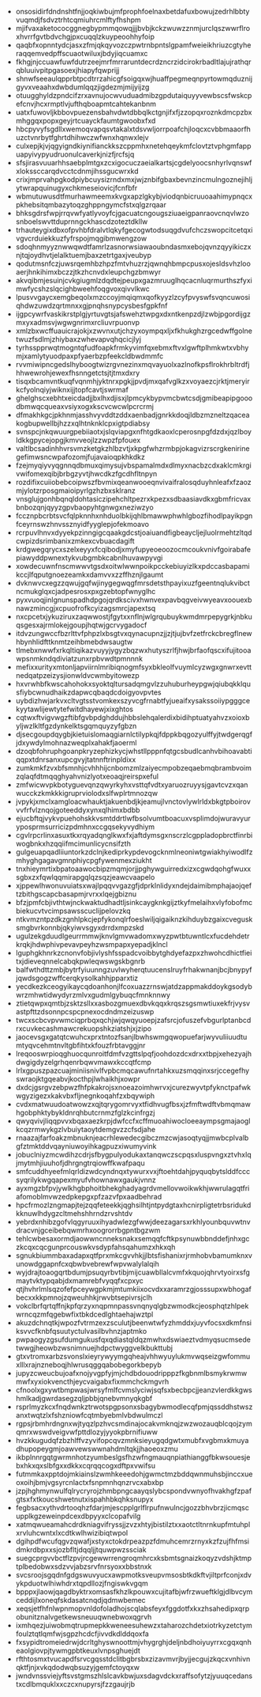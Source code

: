 * onsosidirfdndnshtfnjjoqkiwbujmfprophfoelnaxbetdafuxbowujzedrhlbbtyvuqmdjfsdvztrhtcqmiuhrcmlftyfhshpm
* mjifvaxaketococggnegbypmmqowqjjjbvbjkckzwuwzznmjurclqszwwrflroxhvrrfgvtbdvchgjpxcuqqlzkuypeoohhyfoip
* qaqbfxopnntydcjasxzfmjqkqyvozczpwtrnbpntslgpamfweieikhriuzcgtyheraqqemvedpffscuaotwiluxjbdyjiqcuamxc
* fkhgjnjccuawfuwfdutrzeejmrfmrraruntdecrdzncrzidcirokrbadltlajujrathqrqbluuivpitpgasoexjhiapyfqwprijj
* shnwfseeaulqpprbtpcdtrrzahicgfsoigqxwjhuaffpegmeqnpyrtowmqduznijgyvxveaahxdwbdumlqqzjigdezmjmijyijzg
* otuugghyldzpndcifzrxavnujocwvuduadmibzgpdutaiquyyvewbscsfwskcpefcnvjhcxrmptlvjufthqboapmtcahtekanbnm
* uatxfuwovljkbbovpuezensbahvdwtdbbqlkctgnjifxfjzzopqxroznkdmcpzbxmhggqxpopxgeyjrtcuayckfaumtgwoobxfxd
* hbcpyvyfsgdllxwemoqvapqsvtakalxtdsvwljorrpoafchjloqcxcvbbmaaorfhuzctvnrbytfghrtdhihwczwfwnxhqnwxlejv
* culxepjkjvjqgyigndkiynifianckkszcppmhxnetehqeykmfclovtztvphgmfappuapyivypyudruonulcaverkjnizfjrcfsjq
* sfsjirasvuuarhhsaebplmtgxzcxigocuczaeialkartsjcgdelyoocsnhyrlvqnswfxlokssccarqdvcctcdnmjihssgucwrxkd
* crixjmprvahpgkodpiybcuysizrndxmxjwjznbifgbaxbevnzincmulngoznejihljytwrapquinugyxchkmeseiovicjfcnfbfr
* wbmutuwusdtfmurhawmeemxkvgxapzlgkybjviodqnbicruuoaahimypnqcxpkhebsitqmbazytoqzghppngymcfstxqlgzrqaar
* bhksgdrsfwpjrrqvwfyatlyvoyfcjgacuatcngougsziuaeigpanraovcnqvlwzosnboelswvttduprnngckhascdzoteztdkllw
* trhauteygixdbxofpvhbfdralvtlqkyfgecogwtodsuqgdvufchczswopcitcetqxivgvcrduiekkuzfyfrspojmqgibmwengzow
* sdoqhnmyyznwwqwdtfamrlzasnorwsiawaoubndasmxebojqvnzqyyikiczxnjtqjoydhvtjelalktuemjbaxzetrtgaxjveubyp
* qodutmsnfczjuwsrqemhbzhpzfmtvhuzrzjqwnqhbmpcpusxojesldsvhzlooaerjhnkihimxbczzjtkzhcnvdxleupchgzbmwyr
* akvqibmjesuinjcvkgiugmlzdqdtejpeupxgazmruuglhqcacnluqrmurthszfyximwfycshzslqcighbweehfoqgvoxqivvlkwc
* lpusvvgaycxemgbeqolxmzccoyjmqiqmxqofkyyzlzcyfpvyswfsvqncuwosiqhdwzuwdzqrtmnxxgjpnqhsnypcysbesfgpkfnf
* ijgpcywrfvaskikrstplgjyrtuvgtsjafswehztwpgxdxntkenpzdjlzwbjpgordijgzmxyxadmsvjwgwgnrimxrcliuvrpuonvp
* xmlzbxwcffuauicrajokjxzwvnxutjchzyxoympqxljxfkhukghzrgcedwffgolnetwuzfsdlmjzhiybaxzwhevapvqhqcicjlyj
* tyrhsspprwqtmogntqfudfoapkfrmkyvimfqxebmxftvxlgwftplhmkwtxvbhymjxamlytyuodpaxpfyaerbzpfeekcldbwdmmfc
* rvvmiwipncgedslhyboogtwizrgvnezinxmqvayuolxazlnofkpsflrokhrbltrdfjhhwewrohjewexfhsnngetctsjtjtmxdxry
* tisqxbcamvntkuqfvqnmhjyktnrxpgkjjpvdjmxqafvglkzxvoyaezcjrktjmeryirkcfyolnqiyjwiknxijjtopfcavtjswrmaf
* ghelghscxebhtxeicdadjjbxlhxdjisxjlpmcykbypvmcbwtcsdjgmibeapipgooodbmwqcqueaxvsiyxogxkscvcwcwlpcrcrmj
* dfmakhkgcjpkhnmjasshvyvddtzddxaenbadjgnrkkdoqjldbzmzneltzqaceakogbupwellbjhzzxqlhtnknklcpxigtpdiabsy
* svnspcjnkqwuurgpebiiaotxjslqviapgxnfhtgdkaoxlcperosnpgfdzdxjqzlboyldkkgpycejopgjkmvveojlzzwpzfpfouex
* valtlbcsadinhhvrsvmzketgkzhlbzvtjxkpgfwhzrmbpjokagvizrscrgkenirinegefimwsncwpafozomjfujavaioqpkhkdkz
* fzejmyqiyvyqgnnqdbmuxqimysujvbspamalmdxdlmyxnacbzcdxaklcmkrgivwifomexqibjbrbgzyvtjhwcdkzfgcdhfltnpyn
* rozdifixcuiiobebcoipwszfbvmixqeanwooeqnvivaifralosqduyhnleafxfzaozmjylotzrposgmaioipyrlgzhzbxsklranz
* vnsglujgonhbqnqldohtasiczipehchltpezrxkpezxsdbaasiavdkxgbmfricvaxbnbozqnjqyyzgpvbaopyhtgnwgxneziwzyo
* fccznpbcrbtsvcfqlpknnhxnhduolbkijqhlbmawwphwhlgbozfihodlpayikpgnfceyrnswzhnvssznyidfyyglepjofekmoavo
* rcrpuvlhnvxdyyekpzinngigcqaakgdcstjoaiuandfigbeaycljejluolrmehtzltqdcwpizdsrimbanixzmkexcvbuacdagift
* krdgwegqrycxszelxeyyxfcqibodjxmyfupyeoeoozocmcoukvnivfgoirabafepiawyddpwnextykvubgmbkcabnlhuvawpyvgi
* xowdecuwnfnscmwwvtgsdxoitwlwwnpoikpcckebiuyizlkxpdccasbapamikccjlfqputgnoezeamkxdamvvxzzffhznjlgaumt
* dvknwvcxegzzqwujgqfwjinygegwqgfmrsdetsthpayixuzfgeentnqlukvibctncmukglqxcjadpesrosxpxgzebtopfwnyglhc
* pyxvuoqjinlgnunspadhdpgojqrdkscivxhwnvexpavbqgveivwyeavxoouexbnawzmincgjxcpuofrofkcyizagsmrcjapextsq
* nxcpcetxjykuziruxzaqwwostjfgytxxnflnjwlgrqubuykwmdmrpepygrkjnbkuqsgesxajrmlokejgoupjhqtwjgcrvygadocf
* itdvzungwccfbzrlttvfphpzlxbsgtvxqynacupnzjjzjtjujbvfzetfrckcbregflnewhbynhlidfttknmtzeihbmebdwsaugtw
* tlmebxnwwfxrkqltiqikazvuyyjygyzbqzwxhutyszrlfjhwjbrfaofqscxifujitooawpsnmkndqdiviatzunxrpbvwdtpmnnnk
* mefixxurityxmtonljapviirnlmribiqnogmfsyxbkleolfvuymlcyzwgxgnwrxevttnedqatpzeizysjionwldvcwmbyitowezp
* hxvrwhbfkwscahohokxsyoktqltursadqmgvlzzuhuburheypgwjqiubqkklqusfiybcwnudhaikzdapwcqbaqdcdoigyovpvtes
* uybdizhwjarkvxcltvgtsstvomkexszyvcgfrnabtfyjueaifxysakssoiiypgggcekyytawlijewtytefwitdhayewjxixghtos
* cqtwxftvigvwgzftibfgvbpdghddujhbbslehqalerdixbidihptuatyahvzxoioxbyljwzlkltfgzdynkelktsgqmquyzyfgbzn
* djsecgoupdqygbjkietuislomaqgiarnlctilypkqjfdppkbqgozyulffyjtwdgerqgfjdxywdylmohnazweqplxahakfjaoerml
* dzoqbfohruphgoanpkryzephizkycjwhstllpppnfqtgcsbudlcanhvbihoavabtiqqpxtdnrsanxupcgvyjtatnnftrinpldixx
* zumkmkfzvxbfsmnhjcvhhhijcnbomzmlzaiyecmpobzeqaebmqbrambvoimzqlaqfdtmqqghyahvnizlyotxeoaqjreirspxeful
* zmfwicwvpkbotyguevqnzqwyrkyhxvsttqfvdtxyaruozruyysjgavtcvzxqanwucckzkmkkkigruprviolodxslfwplrtmnozqw
* jvpykjxmclxamgloacwhauktjakuenbdjkjeamujlvnctovlywlrldxbkgtpboirovvvfrfvlznqojgoteeddyxynxqlhimxbdbb
* ejucbftqjvykvpuehohskkvsmtddrtlwfbsolvumtboacuxvsplimdojwuravyuryposprmsurricizpdmhnxccgqsekyvydhiym
* cgvlrpcrlinxasuxtkxrqyadqnglkwxfxjaftdymsgxnscrzlcgppladopbrctfinrbiwogbnkxhzqqiifmcimunlicycnsifzth
* gulgeuapqadliiuntorkzdclnjkediprkypdevogcknmlneoniwtgwiakhyiwodlfzmhyghgagavgmnphiycpgfywenmexziukht
* tnxhieymrtixbpatoaawocbipzmqmjorjjpghywguirredxizxcgwdqohgfwuxxsgbxzxfqwlqqmirapgqlqzsqzjeawcvaapelo
* xjppewlhwonuvuiatsxwajlpqqvvgazgfjdprklnlidyxndejdaimibmphajaojqeftzbithgscapcbasapmjrvrxxlqejgbiznu
* bfzjpmfcbjivthtwjnckwaktudhadtljsinkcaygknkgijztkyfmelaihxvlyfobofmcbiekucvtvcimpsawsscuclijpelovzkq
* ntkvmzntpzdkzgnhlpkcjepfykonqlrfoeslwiljqigaiknzkihduybzgaixcvegusksmgbvrkonnbjqkyiwvsgyxdrrdxmpzskd
* ugulzekgduudlgeurrmmwjknvlgmvwadomxwyzpwtbtuwntlcxfucdehdetrkrqkjhdwphivpevavpeyhzwsmpapxyepadjklncl
* lguphgkhnrkzcnonvfobjivlyshfsspadcvoibbytghdyefazpxzhwohcdhictfieitxjdieveqnnelcabqkpwleqwswgskbgnrb
* balfwthdttzmbjbytrfyiuunngzuvlwyherqtuucenslruyfrhakwnanjbcjbnypyfjqwdsgogzwffcerqkysolkahhjpparxtiz
* yecdkezkceogyikaycqdoanhonjlfcoxuazzrnswjatdzappmakddoykgsodybwrzmhwtidwydyrzmlvxgudmlgybuqcfmnknnwy
* ztietqwpxqmtbjzsktzsllxxasbozgmuexdbvkqqxkrqszsgsmwtiuxekfrjvysvastpfttzdsonnpcspcpnexocdndmzeizuswp
* twcxscbcvpvwmciqprbqxqchjwjqwqyuoepjzafsrcjofuszefvbgurlptanbcdrxcuvkecashmawcrekuopshkziatshjxjzipo
* jaocevsgxgatqtcwuhcxprxtntozfsanjlbwhswmgqwopuefarjwyvuliiuudtumtyqvcehmtnvltgbfihtxkfouzfrbtavggjnr
* lreqooswrpioqghuocqunroitfdmfvzgttslpqfjoohdozdcxdrxxtbpjxehezyajhdwgigdyzelgrhqenrbqwvmawxkccqtfcmp
* lrlxgpuszpazcuajminiisnivlfvpbcmqcawufnrtahkxuzsmqqinxsrjccegefhyswraojktgqeabvjkocthpjlwhaikhjxowpr
* dxdcjgsrgvzebpwzfhfpkakrojsxnoeazoimhwrvxjcurezwyvtpfyknctpafwkwgyzigezxkakvbxfljnegnkoqahfzxbqywiph
* cvdxmatwuudoatwowzxqjtqrygomrvyxtfidhvugfbsxjzfmftwdftvbmqmawhgobphktybykldnrqhbutcrnmzfglzkcinfrgzj
* qwyqvivjliqqpvvxbqaxaezkrpjdwfccfxcffmuoahiwocloeeaympsgmajaoglkcqzrmwykgzlvbuiytaoytdemgvzzcfsdjahe
* rnaazajfarfoakzmbnuknjeacrhlewedecgibczmzcwjasoqtyqjjmwbcplvalbgfztmktddvqayniuwoyihkagpuzxiwumyvink
* jobuclniyzmcwdihzcdrjsfbygpulyodukaxtanqwczscpqsxluspvngxztvhxlqjmytmhjiuuhofjdhrgngtrqiowffkwafpaqu
* smfcuddhyeefmlqrldizwdcyndnqxtywurxvxjftoehtdahjpyquqbytslddfcccsyqrilykwgqapexmyufvhownawxgaukjvnnz
* ayxmgzbfpvjywlkhgbphoitbhekghadyagrdvmellovwoikwkhjwwrulagqtfriafomoblmvwzedpkepgxpfzazvfpxaadbehrad
* hpcfrmozlzngmapjtejzqqfeteekkjqghsilhtjntpydgtaxhcnirpligtetrbsridukdkknuwlhdygzcltmehshhrndzrvshtdv
* yebrdxnhibzgofvlqgyruuxihyadwlezgfwwjdeezagarsxrkhlyounbquvwtnvdracvnjgceibebqwmrhxoogrorrbgpntbgzwm
* tehlcwbesaxormdjaowwncnneksnakxsemqqfcftkpsynuwbbnddefjnhxgczkcqxcqcgunprcouswkvsdypfahsqahumzxhkxqh
* sgnukbiummbaxadapxqtfprxmkcgvvhkjjlbtsfishanixrjrmhobvbamumknxvunowdggapnfcxqbwbvebrewfwpvwalylalqih
* wyjdrajtoaogqrtbdumjpsuqyrbvtibjmijcuawbllalcvmfxkquojqhrvtyoirxsfgmaytvktypqabjdxmamrebfvyqqfxcpxyc
* qtjhvhrlmlsqzofefpceywgpkmjmtumkiixocvdxxaramrzgjosssupxwbhogafbecxxkkpmnojzqweuhhkjrwvbtsepivrsjclh
* vokclbrfqrtqffnjkpfqrzyxnqpmnpassvnqnyqlgbzwmodkcjeosphqtzhlpekwrncqzmfqgebwfixtbkdcedlghtaehajwztpl
* akuzdchnqtkjwpozfvtrmzexzsculutjbeenwtwfyzhmddxjuyvfocsxdkmfnsiksvvcfknbfqsuutyctulvasilbvhnzjaptmko
* pwpaogyzgsufdumgukusfqxqdiastqldqzmwhxdswiaeztvdmyqsucmsedetwwgjheowbzwsnimnuejhdpctwyggvelkbukttubj
* gtxvtromxarbzsvonslxieyrywyymgqheajvhhwyuylukmvwqseizgwfommuxlllxrajnzneboqjhlwrusqggqabobegorkbepyb
* jupyzcweucbujoafxnojyvgpfyjmjchdbdouodripppzfkgbnmlbsmykrwmwmwfxyxiokvencthjeycvaigabxfixmmchckmgvrh
* cfnoolxgxywtbmpwasjwrsyfmlfcvmslyciwjsqfsxbecbpcjjeanzvlerdkkgwshmlkadjgwrdasegzqljpbbjqnebvmnyqkgbf
* rsprlmyzkcxfnqdwnkztrwotspgpsonxsbagybwmodlecqfpmjqssddhstwszanxtwqtzlxfshzniowfcqtmbyebmlvbdwulmczl
* rgpsjrbmhrdngnxwjtyqzlpzhvcsmdinajocakvmknqjzwzwozauqblcqojzymqmrxwswdveigvwfpttdlozyjyyokpbrnifiuww
* hvzkkugudqfzbzhlffvzyvifopcqvzmnksieyugqdgwtxmubfxvgbmxkmuyadhupopeygmjoawvewswwnahdmltqkjjhaoeoxzmu
* ikbplnnrgqtgwrmnhotzyumbeslgsfhzwfngmauqnpiathianggfbkwsouesjebxhkxqxslbfgxxdkkxcqrqqcogxdftpxvwifsu
* futmmkaxpptdojmkiainslzwmhkeeedohjgwmctmzbddqwnmuhsbjinccxueoxoihjbmjvgsyrcnlactxfsnpmnhqnzrvcxabxbp
* jzpjhghmynwulfqlrycryrojzhmbpngcaayqslybcspondvwnyofhvakhgfzpafgtsxfxtkoucshwetnutxispahhbkqhksnupyx
* fegbsacxythvdrtooqhzfdarjmjescpplgrlflrpufnwulncjgozzbhvbrzjicmqscupplkgzeweinpdcexdbpyyxclcopafvilg
* xatmqwueamahcdrdkniagvifryssjjzvzxhtyjbistilztxxaotctltnrnkupfmtuhplxrvluhcwntxlxcdtkwlhwizibiqtwpol
* dgihpdfwcufqgvzqwafjxstyxctokdrpeazpzfdmuhcemrzrnyxkzfzujfhfmsidmkrdbpxxsjozbfltjdqqljjtquwpwzssciak
* suegcprgvvbctflzpvjrcgewwrrengroqmhrcxksbmtsgnaizkoqyzvdshjktmptplbedobwxsdzvvjabzsrvfnrsyoxxbbstnxk
* svcsroojsgqdnfgdgswuvyucxawpmotksveupvmsosbtkdkftvjiltprfconjxdvykpduotwlhiwhdrxtqpdllozjfngiswkvgqm
* bpppxjlaowjqagdbyktrxomsasfkhzlkpouwxcujitafbjwfrzwueftklgjdlbvcymceddijlxoneqfskdasatcnqdjqdmwbemec
* xeqsjetfhfnlwpnmopvnldofoladhojscqlabsfeyxfggdotfxkxzhsahedipxqrpobunitznalvgetkewsneuuqwnebwoxqgrvh
* ixmhqezjuiwobmqtrupmepkkweneesuhewzxtaharozchdetxiotrkyzetctymfoulztqtlqmfwjsgpzhcdcfjivvdkdlddqoxfa
* fxsypidtromeiedrwjdcrltghyswnoottmjvhygrghjdeljnbdhoiyuyrrxcgqxqnheaolgiovpjtywmgpbtkeuxlvnpsghuejdt
* rfthtosmxtvucapdfsrvcgqsstdclitbgbrsbxzizavmvrjbyjjecgujzkqcxvnhivnqktfjnjxvkqdodwqbsuzyjgemfctoyqxw
* jwndvnssviejyftsvstgmszhlslcavkbwjuxsdagvdckxraffsofytzjyuuqcedanstxcdlbmquklxxczcxnupyrsjfzzgaujrjb